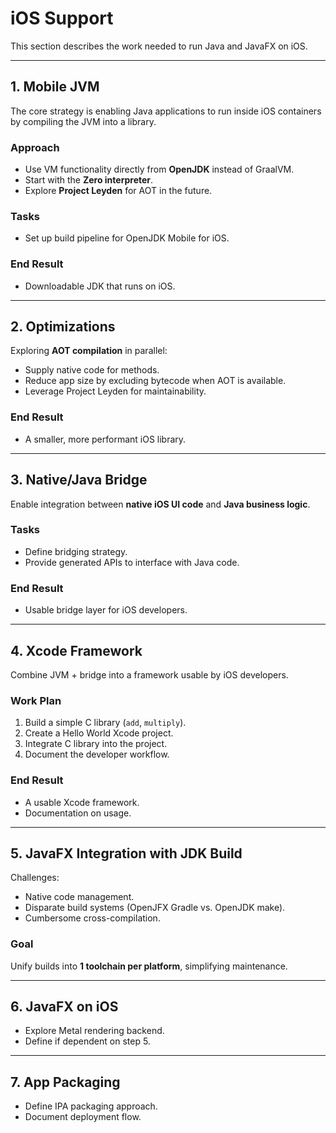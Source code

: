 # iOS Support

This section describes the work needed to run Java and JavaFX on iOS.

---

## 1. Mobile JVM

The core strategy is enabling Java applications to run inside iOS containers by compiling the JVM into a library.

### Approach
- Use VM functionality directly from **OpenJDK** instead of GraalVM.
- Start with the **Zero interpreter**.
- Explore **Project Leyden** for AOT in the future.

### Tasks
- Set up build pipeline for OpenJDK Mobile for iOS.

### End Result
- Downloadable JDK that runs on iOS.

---

## 2. Optimizations

Exploring **AOT compilation** in parallel:
- Supply native code for methods.
- Reduce app size by excluding bytecode when AOT is available.
- Leverage Project Leyden for maintainability.

### End Result
- A smaller, more performant iOS library.

---

## 3. Native/Java Bridge

Enable integration between **native iOS UI code** and **Java business logic**.

### Tasks
- Define bridging strategy.
- Provide generated APIs to interface with Java code.

### End Result
- Usable bridge layer for iOS developers.

---

## 4. Xcode Framework

Combine JVM + bridge into a framework usable by iOS developers.

### Work Plan
1. Build a simple C library (`add`, `multiply`).
2. Create a Hello World Xcode project.
3. Integrate C library into the project.
4. Document the developer workflow.

### End Result
- A usable Xcode framework.
- Documentation on usage.

---

## 5. JavaFX Integration with JDK Build

Challenges:
- Native code management.
- Disparate build systems (OpenJFX Gradle vs. OpenJDK make).
- Cumbersome cross-compilation.

### Goal
Unify builds into **1 toolchain per platform**, simplifying maintenance.

---

## 6. JavaFX on iOS

- Explore Metal rendering backend.
- Define if dependent on step 5.

---

## 7. App Packaging

- Define IPA packaging approach.
- Document deployment flow.

